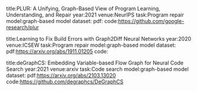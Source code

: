 title:PLUR: A Unifying, Graph-Based View of Program Learning, Understanding, and Repair
year:2021
venue:NeurIPS
task:Program repair
model:graph-based model
dataset:
pdf: 
code:https://github.com/google-research/plur

title:Learning to Fix Build Errors with Graph2Diff Neural Networks
year:2020
venue:ICSEW
task:Program repair
model:graph-based model
dataset:
pdf:https://arxiv.org/abs/1911.01205
code:

title:deGraphCS: Embedding Variable-based Flow Graph for Neural Code Search
year:2021
venue:arxiv
task:Code search
model:graph-based model
dataset:
pdf:https://arxiv.org/abs/2103.13020
code:https://github.com/degraphcs/DeGraphCS



